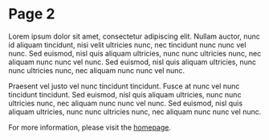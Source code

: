 # Page 2

Lorem ipsum dolor sit amet, consectetur adipiscing elit. Nullam auctor, nunc id aliquam tincidunt, nisi velit ultricies nunc, nec tincidunt nunc nunc vel nunc. Sed euismod, nisl quis aliquam ultricies, nunc nunc ultricies nunc, nec aliquam nunc nunc vel nunc. Sed euismod, nisl quis aliquam ultricies, nunc nunc ultricies nunc, nec aliquam nunc nunc vel nunc.

Praesent vel justo vel nunc tincidunt tincidunt. Fusce at nunc vel nunc tincidunt tincidunt. Sed euismod, nisl quis aliquam ultricies, nunc nunc ultricies nunc, nec aliquam nunc nunc vel nunc. Sed euismod, nisl quis aliquam ultricies, nunc nunc ultricies nunc, nec aliquam nunc nunc vel nunc.


For more information, please visit the [homepage](../index.md).
